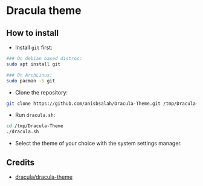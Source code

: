 # Dracula theme

## How to install

* Install `git` first:

```bash
### On debian based distros:
sudo apt install git

### On ArchLinux:
sudo pacman -S git
```

* Clone the repository:

```bash
git clone https://github.com/anisbsalah/Dracula-Theme.git /tmp/Dracula-Theme
```

* Run `dracula.sh`:

```bash
cd /tmp/Dracula-Theme
./dracula.sh
```

* Select the theme of your choice with the system settings manager.

## Credits

* [dracula/dracula-theme](https://github.com/dracula/dracula-theme)
